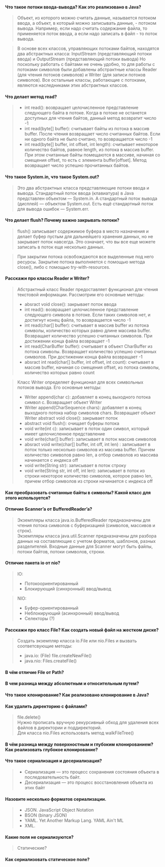 #### Что такое потоки ввода-вывода? Как это реализовано в Java?
>Объект, из которого можно считать данные, называется потоком ввода, 
а объект, в который можно записывать данные, - потоком вывода. 
Например, если надо считать содержание файла, то применяется поток ввода, 
а если надо записать в файл - то поток вывода.

>В основе всех классов, управляющих потоками байтов, находятся два абстрактных класса: InputStream (представляющий потоки ввода) и OutputStream (представляющий потоки вывода)
Но поскольку работать с байтами не очень удобно, то для работы с потоками символов были добавлены абстрактные классы Reader (для чтения потоков символов) и Writer (для записи потоков символов).
Все остальные классы, работающие с потоками, являются наследниками этих абстрактных классов.
#### Что делает метод read?
>- int read(): возвращает целочисленное представление следующего байта в потоке. Когда в потоке не останется доступных для чтения байтов, данный метод возвратит число -1
>- int read(byte[] buffer): считывает байты из потока в массив buffer. После чтения возвращает число считанных байтов. Если ни одного байта не было считано, то возвращается число -1
>- int read(byte[] buffer, int offset, int length): считывает некоторое количество байтов, равное length, из потока в массив buffer. При этом считанные байты помещаются в массиве, начиная со смещения offset, то есть с элемента buffer[offset]. Метод возвращает число успешно прочитанных байтов.
#### Что такое System.in, что такое System.out?
> Это два абстрактных класса представляющие потоки ввода и вывода.
>Стандартный поток ввода (клавиатура) в Java представлен объектом — System.in. 
А стандартный поток вывода (дисплей) — объектом System.out. Есть ещё стандартный поток для вывода ошибок — System.err. 
#### Что делает flush?  Почему важно закрывать потоки?
>flush() записывает содержимое буфера в место назначения и делает буфер 
пустым для дальнейшего хранения данных, но не закрывает поток навсегда. Это означает, что вы все еще можете записать в поток еще несколько данных.

>При закрытии потока освобождаются все выделенные под него ресурсы. Закрытие потока выполняется с помощью метода close(), либо с помощью try-with-resources.

#### Расскажи про классы Reader и Writer?
>Абстрактный класс Reader предоставляет функционал для чтения текстовой 
информации. Рассмотрим его основные методы:
>- absract void close(): закрывает поток ввода
>- int read(): возвращает целочисленное представление следующего символа в потоке. 
Если таких символов нет, и достигнут конец файла, то возвращается число -1
>- int read(char[] buffer): считывает в массив buffer из потока символы, 
количество которых равно длине массива buffer. 
Возвращает количество успешно считанных символов. При достижении конца файла возвращает -1
>- int read(CharBuffer buffer): считывает в объект CharBuffer из потока символы. Возвращает количество успешно считанных символов. При достижении конца файла возвращает -1
>- absract int read(char[] buffer, int offset, int count): считывает в массив buffer, начиная со смещения offset, из потока символы, количество которых равно count

>Класс Writer определяет функционал для всех символьных потоков вывода. Его основные методы:
>- Writer append(char c): добавляет в конец выходного потока символ c. Возвращает объект Writer
>- Writer append(CharSequence chars): добавляет в конец выходного потока набор символов chars. Возвращает объект Writer
abstract void close(): закрывает поток
>- abstract void flush(): очищает буферы потока
>- void write(int c): записывает в поток один символ, который имеет целочисленное представление
>- void write(char[] buffer): записывает в поток массив символов
>- absract void write(char[] buffer, int off, int len) : записывает в поток только несколько символов из массива buffer. Причем количество символов равно len, а отбор символов из массива начинается с индекса off
>- void write(String str): записывает в поток строку
>- void write(String str, int off, int len): записывает в поток из строки некоторое количество символов, которое равно len, причем отбор символов из строки начинается с индекса off
#### Как преобразовать считанные байты в символы? Какой класс для этого используется?
>
#### Отличие Scanner’a от BufferedReader’a?
>Экземпляры класса java.io.BufferedReader предназначены для чтения потока символов с буферизацией (символов, массивов и строк).  
>Экземпляры класса java.util.Scanner предназначены для разбора данных на составляющие с учетом форматов, шаблонов, разных разделителей. Входные данные для Scanner могут быть файлы, потоки байтов, потоки символов, строки.
#### Отличие пакета io от nio?
>IO:
>- Потокоориентированный
>- Блокирующий (синхронный) ввод/вывод 

>NIO:
>- Буфер-ориентированный
>- Неблокирующий (асинхронный) ввод/вывод
>- Селекторы (?)
#### Расскажи про класс File? Как создать новый файл на жестком диске?
> Создать экземпляр класса io.File или nio.Files и вызвать соответсвующие методы:
>- java.io: (File) file.createNewFile()
>- java.nio: Files.createFile()
#### В чём отличие File от Path?
> 
#### В чем разница между абсолютным и относительным путем?
> 
#### Что такое клонирование? Как реализовано клонирование в Java?
> 
#### Как удалить директорию с файлами?
>file.delete()  
Нужно прописать вручную рекурсивный обход для удаления всех файлов в директории и поддиректорий.     
>Для класса nio.Files использовать метод walkFileTree()
#### В чём разница между поверхностным и глубоким клонированием? Как реализовать глубокое клонирование?
> 
#### Что такое сериализация и десериализация?
>- Сериализация — это процесс сохранения состояния объекта в последовательность байт.
>- Десериализация — это процесс восстановления объекта из этих байт
#### Назовите несколько форматов сериализации.
>- JSON. JavaScript Object Notation
>- BSON (binary JSON)
>- YAML. Yet Another Markup Lang. YAML Ain't ML
>- XML.
#### Какие поля не сериализуются?
> Статические?
#### Как сериализовать статическое поле?
>